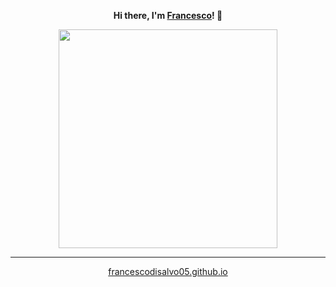 <p align="center" style="font-weight:bold"> <b>Hi there, I'm <a href="https://francescodisalvo05.github.io/" target="_blank">Francesco<a/>!</b> 👋 <p>

<div id="header" align="center">
  <img src="https://media.tenor.com/KPcPukqZN1sAAAAC/elmo-hi.gif" width="350"/>
</div>

---

<p align="center">
<a href="https://francescodisalvo05.github.io/" target="_blank">francescodisalvo05.github.io<a/>
</p>
